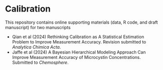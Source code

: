 # Calibration

This repository contains online supporting materials (data, R code, and draft manuscript) for two manuscripts
- Qian et al (2024) Rethinking Calibration as A Statistical Estimation Problem to Improve Measurement Accuracy. Revision submitted to *Analytica Chimica Acta*.
- Jaffe et al (2024) A Bayesian Hierarchical Modeling Approach Can Improve Measurement Accuracy of Microcystin Concentrations. Submitted to *Chemosphere*.
